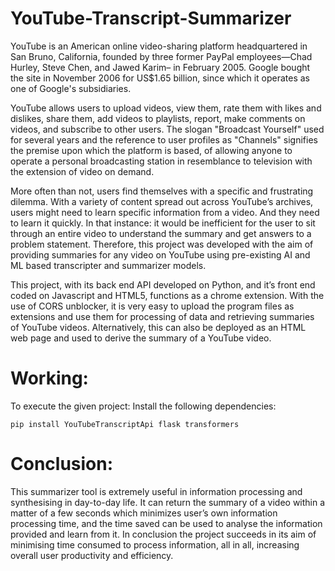 # YouTube-Transcript-Summarizer

YouTube is an American online video-sharing platform headquartered in San Bruno, California, founded by three former PayPal employees—Chad Hurley, Steve Chen, and Jawed Karim– in February 2005. Google bought the site in November 2006 for US$1.65 billion, since which it operates as one of Google's subsidiaries. 

YouTube allows users to upload videos, view them, rate them with likes and dislikes, share them, add videos to playlists, report, make comments on videos, and subscribe to other users. The slogan "Broadcast Yourself" used for several years and the reference to user profiles as "Channels" signifies the premise upon which the platform is based, of allowing anyone to operate a personal broadcasting station in resemblance to television with the extension of video on demand.

More often than not, users find themselves with a specific and frustrating dilemma. With a variety of content spread out across YouTube’s archives, users might need to learn specific information from a video. And they need to learn it quickly. In that instance: it would be inefficient for the user to sit through an entire video to understand the summary and get answers to a problem statement. Therefore, this project was developed with the aim of providing summaries for any video on YouTube using pre-existing AI and ML based transcripter and summarizer models.

This project, with its back end API developed on Python, and it’s front end coded on Javascript and HTML5, functions as a chrome extension. With the use of CORS unblocker, it is very easy to upload the program files as extensions and use them for processing of data and retrieving summaries of YouTube videos. Alternatively, this can also be deployed as an HTML web page and used to derive the summary of a YouTube video. 

# Working:
To execute the given project: 
Install the following dependencies: 

```
pip install YouTubeTranscriptApi flask transformers
```

# Conclusion: 
This summarizer tool is extremely useful in information processing and synthesising in day-to-day life. It can return the summary of a video within a matter of a few seconds which minimizes user’s own information processing time, and the time saved can be used to analyse the information provided and learn from it. In conclusion the project succeeds in its aim of minimising time consumed to process information, all in all, increasing overall user productivity and efficiency.
